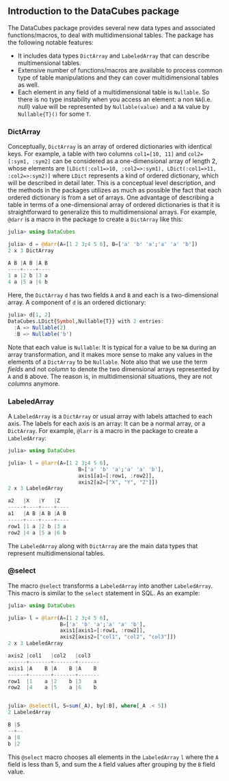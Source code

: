 ## Introduction to the DataCubes package

The DataCubes package provides several new data types and associated functions/macros, to deal with multidimensional tables. The package has the following notable features:

* It includes data types `DictArray` and `LabeledArray` that can describe multimensional tables.
* Extensive number of functions/macros are available to process common type of table manipulations and they can cover multidimensional tables as well.
* Each element in any field of a multidimensional table is `Nullable`. So there is no type instability when you access an element: a non `NA`(i.e. null) value will be represented by `Nullable(value)` and a `NA` value by `Nullable{T}()` for some `T`.

### DictArray

Conceptually, `DictArray` is an array of ordered dictionaries with identical keys. For example, a table with two columns `col1=[10, 11]` and `col2=[:sym1, :sym2]` can be considered as a one-dimensional array of length 2, whose elements are `[LDict(:col1=>10, :col2=>:sym1), LDict(:col1=>11, :col2=>:sym2)]` where `LDict` represents a kind of ordered dictionary, which will be described in detail later. This is a conceptual level description, and the methods in the packages utilizes as much as possible the fact that each ordered dictionary is from a set of arrays. One advantage of describing a table in terms of a one-dimensional array of ordered dictionaries is that it is straightforward to generalize this to multidimensional arrays. For example, `@darr` is a macro in the package to create a `DictArray` like this:

```julia
julia> using DataCubes

julia> d = @darr(A=[1 2 3;4 5 6], B=['a' 'b' 'a';'a' 'a' 'b'])
2 x 3 DictArray

A B |A B |A B 
----+----+----
1 a |2 b |3 a 
4 a |5 a |6 b 
```

Here, the `DictArray` `d` has two fields `A` and `B` and each is a two-dimensional array. A component of `d` is an ordered dictionary:

```julia
julia> d[1, 2]
DataCubes.LDict{Symbol,Nullable{T}} with 2 entries:
  :A => Nullable(2)
  :B => Nullable('b')
```

Note that each value is `Nullable`: It is typical for a value to be `NA` during an array transformation, and it makes more sense to make any values in the elements of a `DictArray` to be `Nullable`.
Note also that we use the term *fields* and not *column* to denote the two dimensional arrays represented by `A` and `B` above. The reason is, in multidimensional situations, they are not *columns* anymore.

### LabeledArray

A `LabeledArray` is a `DictArray` or usual array with labels attached to each axis. The labels for each axis is an array: It can be a normal array, or a `DictArray`. For example, `@larr` is a macro in the package to create a `LabeledArray`:

```julia
julia> using DataCubes

julia> l = @larr(A=[1 2 3;4 5 6],
                       B=['a' 'b' 'a';'a' 'a' 'b'],
                       axis1[a1=[:row1, :row2]],
                       axis2[a2=["X", "Y", "Z"]])
2 x 3 LabeledArray

a2   |X   |Y   |Z   
-----+----+----+----
a1   |A B |A B |A B 
-----+----+----+----
row1 |1 a |2 b |3 a 
row2 |4 a |5 a |6 b 
```

The `LabeledArray` along with `DictArray` are the main data types that represent multidimensional tables.


### @select

The macro `@select` transforms a `LabeledArray` into another `LabeledArray`. This macro is similar to the `select` statement in SQL. As an example:

```julia
julia> using DataCubes

julia> l = @larr(A=[1 2 3;4 5 6],
                 B=['a' 'b' 'a';'a' 'a' 'b'],
                 axis1[axis1=[:row1, :row2]],
                 axis2[axis2=["col1", "col2", "col3"]])
2 x 3 LabeledArray

axis2 |col1   |col2   |col3   
------+-------+-------+-------
axis1 |A    B |A    B |A    B 
------+-------+-------+-------
row1  |1    a |2    b |3    a 
row2  |4    a |5    a |6    b 


julia> @select(l, S=sum(_A), by[:B], where[_A .< 5])
2 LabeledArray

B |S 
--+--
a |8 
b |2 
```

This `@select` macro chooses all elements in the `LabeledArray` `l` where the `A` field is less than 5, and sum the `A` field values after grouping by the `B` field value.
